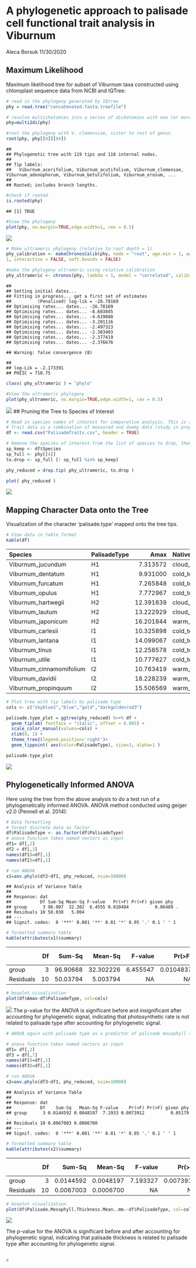 A phylogenetic approach to palisade cell functional trait analysis in
Viburnum
================
Aleca Borsuk
11/30/2020

## Maximum Likelihood

Maximum likelihood tree for subset of Viburnum taxa constructed using
chloroplast sequence data from NCBI and IQTree:

``` r
# read in the phylogeny generated by IQtree 
phy = read.tree("concatenated.fasta.treefile")

# resolve multichotomies into a series of dichotomies with one (or more) branches of length zero
phy=multi2di(phy)

#root the phylogeny with V. clemensiae, sister to rest of genus
root(phy, phy[[4]][94])
```

    ## 
    ## Phylogenetic tree with 119 tips and 118 internal nodes.
    ## 
    ## Tip labels:
    ##   Viburnum_acerifolium, Viburnum_acutifolium, Viburnum_clemensae, Viburnum_adenophorum, Viburnum_betulifolium, Viburnum_erosum, ...
    ## 
    ## Rooted; includes branch lengths.

``` r
#check if rooted
is.rooted(phy) 
```

    ## [1] TRUE

``` r
#View the phylogeny
plot(phy, no.margin=TRUE,edge.width=1, cex = 0.5)
```

![](FinalProject_files/figure-gfm/unnamed-chunk-1-1.png)<!-- -->

``` r
# Make ultrameric phylogeny (relative to root depth = 1)
phy_calibration <- makeChronosCalib(phy, node = "root", age.min = 1, age.max =
1, interactive = FALSE, soft.bounds = FALSE)

#make the phylogeny ultrameric using relative calibration
phy_ultrameric <- chronos(phy, lambda = 1, model = "correlated", calibration = phy_calibration, control = chronos.control() )
```

    ## 
    ## Setting initial dates...
    ## Fitting in progress... get a first set of estimates
    ##          (Penalised) log-lik = -26.78169 
    ## Optimising rates... dates... -26.78169 
    ## Optimising rates... dates... -8.603845 
    ## Optimising rates... dates... -4.619088 
    ## Optimising rates... dates... -3.201116 
    ## Optimising rates... dates... -2.497323 
    ## Optimising rates... dates... -2.383403 
    ## Optimising rates... dates... -2.377419 
    ## Optimising rates... dates... -2.376676

    ## Warning: false convergence (8)

    ## 
    ## log-Lik = -2.173391 
    ## PHIIC = 710.75

``` r
class( phy_ultrameric ) = "phylo"

#View the ultrameric phylogeny
plot(phy_ultrameric, no.margin=TRUE,edge.width=1, cex = 0.5)
```

![](FinalProject_files/figure-gfm/unnamed-chunk-1-2.png)<!-- --> \#\#
Pruning the Tree to Species of Interest

``` r
# Read in species names of interest for comparative analysis. This is also the table with trait data
# Trait data is a combination of measured and dummy data (study in progress)
df <- read.csv("PalisadeTraits.csv", header = TRUE)

# Remove the species of interest from the list of species to drop, then drop tips
sp_keep <- df$Species
sp_full <- phy[[4]]
to.drop <- sp_full [! sp_full %in% sp_keep]

phy_reduced = drop.tip( phy_ultrameric, to.drop )

plot( phy_reduced )
```

![](FinalProject_files/figure-gfm/unnamed-chunk-2-1.png)<!-- -->

## Mapping Character Data onto the Tree

Visualization of the character ‘palisade.type’ mapped onto the tree
tips.

``` r
# View data in table format
kable(df)
```

| Species                   | PalisadeType |      Amax | Native.Habitat  | Leaf.Thickness.Mean..mm. | Palisade.SAmes.V | Palisade.Mesophyll.Thickness.Mean..mm. | Palisade.Length.Mean..mm. | Palisade.Cell.Packing.Density….mm2. | Stomatal.Density….mm2. |
| :------------------------ | :----------- | --------: | :-------------- | -----------------------: | ---------------: | -------------------------------------: | ------------------------: | ----------------------------------: | ---------------------: |
| Viburnum\_jucundum        | H1           |  7.313572 | cloud\_forest   |                 0.120570 |         228.0162 |                                0.02275 |                   0.02275 |                            1520.087 |              134.91863 |
| Viburnum\_dentatum        | H1           |  9.931000 | cold\_temperate |                 0.120000 |         235.7622 |                                0.02564 |                   0.02564 |                            1857.143 |               98.76543 |
| Viburnum\_furcatum        | H1           |  7.265848 | cold\_temperate |                 0.090370 |         310.8701 |                                0.01475 |                   0.01475 |                            1973.387 |              171.64782 |
| Viburnum\_opulus          | H1           |  7.772967 | cold\_temperate |                 0.102160 |         220.3936 |                                0.02338 |                   0.02338 |                            1369.464 |              103.80623 |
| Viburnum\_hartwegii       | H2           | 12.391639 | cloud\_forest   |                 0.157000 |         176.3421 |                                0.05434 |                   0.02878 |                             945.520 |               95.74468 |
| Viburnum\_lautum          | H2           | 13.222929 | cloud\_forest   |                 0.170090 |         187.9587 |                                0.04976 |                   0.02914 |                            1314.245 |              102.93008 |
| Viburnum\_japonicum       | H2           | 16.201844 | warm\_temperate |                 0.267772 |         156.0678 |                                0.08221 |                   0.04117 |                            2967.359 |              503.16860 |
| Viburnum\_carlesii        | I1           | 10.325898 | cold\_temperate |                 0.187990 |         189.9813 |                                0.04360 |                   0.04360 |                            3518.030 |              126.95312 |
| Viburnum\_lantana         | I1           | 14.099067 | cold\_temperate |                 0.178980 |         177.6062 |                                0.06651 |                   0.06651 |                            4423.963 |              163.73921 |
| Viburnum\_tinus           | I1           | 12.258578 | cold\_temperate |                 0.317000 |         123.0385 |                                0.10339 |                   0.10339 |                            2693.089 |              155.55556 |
| Viburnum\_utile           | I1           | 10.777627 | cold\_temperate |                 0.241000 |         152.6536 |                                0.08579 |                   0.08579 |                            4928.989 |              255.00000 |
| Viburnum\_cinnamomifolium | I2           | 10.763419 | warm\_temperate |                 0.228000 |         121.5397 |                                0.09027 |                   0.04646 |                            2422.145 |              437.50000 |
| Viburnum\_davidii         | I2           | 18.228239 | warm\_temperate |                 0.364060 |         121.5932 |                                0.16325 |                   0.08694 |                            2416.626 |              423.13117 |
| Viburnum\_propinquum      | I2           | 15.506569 | warm\_temperate |                 0.227020 |         130.6503 |                                0.08139 |                   0.04905 |                            2421.652 |              279.22561 |

``` r
# Plot tree with tip labels by palisade type
cols <- c("skyblue2","blue","gold","darkgoldenrod3")

palisade.type_plot = ggtree(phy_reduced) %<+% df + 
  geom_tiplab( fontface = "italic", offset = 0.005) +
  scale_color_manual(values=cols) + 
  xlim(0, 1) +
  theme_tree2(legend.position='right')+
  geom_tippoint( aes(color=PalisadeType), size=3, alpha=1 )

palisade.type_plot
```

![](FinalProject_files/figure-gfm/unnamed-chunk-3-1.png)<!-- -->

## Phylogenetically Informed ANOVA

Here using the tree from the above analysis to do a test run of a
phylogenetically informed ANOVA. ANOVA method conducted using geiger
v2.0 (Pennell et al. 2014):

``` r
# Data formatting
# format discrete data as factor
df$PalisadeType <- as.factor(df$PalisadeType)
# anova function takes named vectors as input
df1= df[,2]
df2 = df[,3]
names(df1)=df[,1]
names(df2)=df[,1]

# run ANOVA
x1=aov.phylo(df2~df1, phy_reduced, nsim=10000)
```

    ## Analysis of Variance Table
    ## 
    ## Response: dat
    ##           Df Sum-Sq Mean-Sq F-value   Pr(>F) Pr(>F) given phy  
    ## group      3 96.907  32.302  6.4555 0.010484          0.06489 .
    ## Residuals 10 50.038   5.004                                    
    ## ---
    ## Signif. codes:  0 '***' 0.001 '**' 0.01 '*' 0.05 '.' 0.1 ' ' 1

``` r
# formatted summary table
kable(attributes(x1)$summary)
```

|           | Df |   Sum-Sq |   Mean-Sq |  F-value |   Pr(\>F) | Pr(\>F) given phy |
| :-------- | -: | -------: | --------: | -------: | --------: | ----------------: |
| group     |  3 | 96.90668 | 32.302226 | 6.455547 | 0.0104837 |         0.0648935 |
| Residuals | 10 | 50.03794 |  5.003794 |       NA |        NA |                NA |

``` r
# boxplot visualization
plot(df$Amax~df$PalisadeType, col=cols)
```

![](FinalProject_files/figure-gfm/unnamed-chunk-4-1.png)<!-- --> The
p-value for the ANOVA is significant before and insignificant after
accounting for phylogenetic signal, indicating that photosynthetic rate
is not related to palisade type after accounting for phylogenetic
signal.

``` r
# ANOVA again with palisade type as a predictor of palisade mesophyll thickness

# anova function takes named vectors as input
df1= df[,2]
df3 = df[,7]
names(df1)=df[,1]
names(df3)=df[,1]

# run ANOVA
x2=aov.phylo(df3~df1, phy_reduced, nsim=10000)
```

    ## Analysis of Variance Table
    ## 
    ## Response: dat
    ##           Df    Sum-Sq   Mean-Sq F-value    Pr(>F) Pr(>F) given phy  
    ## group      3 0.0144592 0.0048197  7.1933 0.0073912          0.05179 .
    ## Residuals 10 0.0067003 0.0006700                                     
    ## ---
    ## Signif. codes:  0 '***' 0.001 '**' 0.01 '*' 0.05 '.' 0.1 ' ' 1

``` r
# formatted summary table
kable(attributes(x2)$summary)
```

|           | Df |    Sum-Sq |   Mean-Sq |  F-value |   Pr(\>F) | Pr(\>F) given phy |
| :-------- | -: | --------: | --------: | -------: | --------: | ----------------: |
| group     |  3 | 0.0144592 | 0.0048197 | 7.193327 | 0.0073912 |         0.0517948 |
| Residuals | 10 | 0.0067003 | 0.0006700 |       NA |        NA |                NA |

``` r
# boxplot visualization
plot(df$Palisade.Mesophyll.Thickness.Mean..mm.~df$PalisadeType, col=cols)
```

![](FinalProject_files/figure-gfm/unnamed-chunk-5-1.png)<!-- -->

The p-value for the ANOVA is significant before and after accounting for
phylogenetic signal, indicating that palisade thickness is related to
palisade type after accounting for phylogenetic signal.

## 

``` r
# 
```

